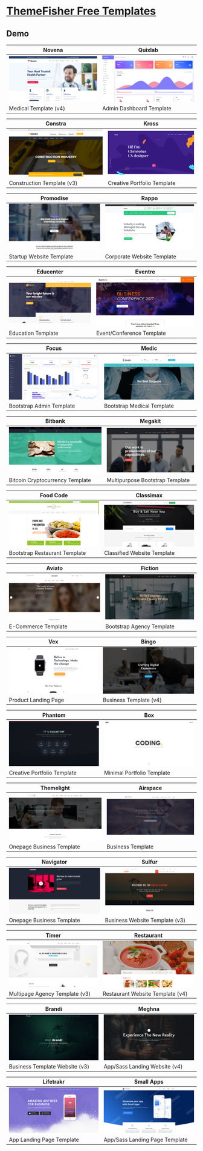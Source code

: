 # [ThemeFisher Free Templates](https://themefisher.com)

## Demo
Novena | Quixlab
--- | ---
[![Novena](https://raw.githubusercontent.com/World-of-Templates/ThemeFisher-Free-Templates/main/zSupportImages/Novena.png)](https://template.bikinwebskuy.com/TF/Novena) | [![Quixlab](https://raw.githubusercontent.com/World-of-Templates/ThemeFisher-Free-Templates/main/zSupportImages/Quixlab.png)](https://template.bikinwebskuy.com/TF/Quixlab)
Medical Template (v4) | Admin Dashboard Template

Constra | Kross
--- | ---
[![Constra](https://raw.githubusercontent.com/World-of-Templates/ThemeFisher-Free-Templates/main/zSupportImages/Constra.png)](https://template.bikinwebskuy.com/TF/Constra) | [![Kross](https://raw.githubusercontent.com/World-of-Templates/ThemeFisher-Free-Templates/main/zSupportImages/Kross.png)](https://template.bikinwebskuy.com/TF/Kross)
Construction Template (v3) | Creative Portfolio Template

Promodise | Rappo
--- | ---
[![Promodise](https://raw.githubusercontent.com/World-of-Templates/ThemeFisher-Free-Templates/main/zSupportImages/Promodise.png)](https://template.bikinwebskuy.com/TF/Promodise) | [![Rappo](https://raw.githubusercontent.com/World-of-Templates/ThemeFisher-Free-Templates/main/zSupportImages/Rappo.png)](https://template.bikinwebskuy.com/TF/Roppo)
Startup Website Template | Corporate Website Template

Educenter | Eventre
--- | ---
[![Educenter](https://raw.githubusercontent.com/World-of-Templates/ThemeFisher-Free-Templates/main/zSupportImages/Educenter.png)](https://template.bikinwebskuy.com/TF/Educenter) | [![Eventre](https://raw.githubusercontent.com/World-of-Templates/ThemeFisher-Free-Templates/main/zSupportImages/Eventre.png)](https://template.bikinwebskuy.com/TF/Eventre)
Education Template | Event/Conference Template

Focus | Medic
--- | ---
[![Focus](https://raw.githubusercontent.com/World-of-Templates/ThemeFisher-Free-Templates/main/zSupportImages/Focus.png)](https://template.bikinwebskuy.com/TF/Focus/focus) | [![Medic](https://raw.githubusercontent.com/World-of-Templates/ThemeFisher-Free-Templates/main/zSupportImages/Medic.png)](https://template.bikinwebskuy.com/TF/Medic)
Bootstrap Admin Template | Bootstrap Medical Template

Bitbank | Megakit
--- | ---
[![Bitbank](https://raw.githubusercontent.com/World-of-Templates/ThemeFisher-Free-Templates/main/zSupportImages/Bitbank.png)](https://template.bikinwebskuy.com/TF/Bitbank) | [![Megakit](https://raw.githubusercontent.com/World-of-Templates/ThemeFisher-Free-Templates/main/zSupportImages/Megakit.png)](https://template.bikinwebskuy.com/TF/Megakit)
Bitcoin Cryptocurrency Template | Multipurpose Bootstrap Template

Food Code | Classimax
--- | ---
[![FoodCode](https://raw.githubusercontent.com/World-of-Templates/ThemeFisher-Free-Templates/main/zSupportImages/FoodCode.png)](https://template.bikinwebskuy.com/TF/FoodCode) | [![Classimax](https://raw.githubusercontent.com/World-of-Templates/ThemeFisher-Free-Templates/main/zSupportImages/Classimax.png)](https://template.bikinwebskuy.com/TF/Classimax)
Bootstrap Restaurant Template | Classified Website Template

Aviato | Fiction
--- | ---
[![Aviato](https://raw.githubusercontent.com/World-of-Templates/ThemeFisher-Free-Templates/main/zSupportImages/Aviato.png)](https://template.bikinwebskuy.com/TF/Aviato) | [![Fiction](https://raw.githubusercontent.com/World-of-Templates/ThemeFisher-Free-Templates/main/zSupportImages/Fiction.png)](https://template.bikinwebskuy.com/TF/Fiction)
E-Commerce Template | Bootstrap Agency Template

Vex | Bingo
--- | ---
[![Vex](https://raw.githubusercontent.com/World-of-Templates/ThemeFisher-Free-Templates/main/zSupportImages/Vex.png)](https://template.bikinwebskuy.com/TF/Vex) | [![Bingo](https://raw.githubusercontent.com/World-of-Templates/ThemeFisher-Free-Templates/main/zSupportImages/Bingo.png)](https://template.bikinwebskuy.com/TF/Bingo)
Product Landing Page | Business Template (v4)

Phantom | Box
--- | ---
[![Phantom](https://raw.githubusercontent.com/World-of-Templates/ThemeFisher-Free-Templates/main/zSupportImages/Phantom.png)](https://template.bikinwebskuy.com/TF/Phantom) | [![Box](https://raw.githubusercontent.com/World-of-Templates/ThemeFisher-Free-Templates/main/zSupportImages/Box.png)](https://template.bikinwebskuy.com/TF/Box)
Creative Portfolio Template | Minimal Portfolio Template

Themelight | Airspace
--- | ---
[![Themelight](https://raw.githubusercontent.com/World-of-Templates/ThemeFisher-Free-Templates/main/zSupportImages/Themelight.png)](https://template.bikinwebskuy.com/TF/Themelight) | [![Airspace](https://raw.githubusercontent.com/World-of-Templates/ThemeFisher-Free-Templates/main/zSupportImages/Airspace.png)](https://template.bikinwebskuy.com/TF/Airspace)
Onepage Business Template | Business Template

Navigator | Sulfur
--- | ---
[![Navigator](https://raw.githubusercontent.com/World-of-Templates/ThemeFisher-Free-Templates/main/zSupportImages/Navigator.png)](https://template.bikinwebskuy.com/TF/Navigator) | [![Sulfur](https://raw.githubusercontent.com/World-of-Templates/ThemeFisher-Free-Templates/main/zSupportImages/Sulfur.png)](https://template.bikinwebskuy.com/TF/Sulfur)
Onepage Business Template | Business Website Template (v3)

Timer | Restaurant
--- | ---
[![Timer](https://raw.githubusercontent.com/World-of-Templates/ThemeFisher-Free-Templates/main/zSupportImages/Timer.png)](https://template.bikinwebskuy.com/TF/Timer) | [![Restaurant](https://raw.githubusercontent.com/World-of-Templates/ThemeFisher-Free-Templates/main/zSupportImages/Restaurant.png)](https://template.bikinwebskuy.com/TF/Restaurant)
Multipage Agency Template (v3) | Restaurant Website Template (v4)

Brandi | Meghna
--- | ---
[![Brandi](https://raw.githubusercontent.com/World-of-Templates/ThemeFisher-Free-Templates/main/zSupportImages/Brandi.png)](https://template.bikinwebskuy.com/TF/Brandi) | [![Meghna](https://raw.githubusercontent.com/World-of-Templates/ThemeFisher-Free-Templates/main/zSupportImages/Meghna.png)](https://template.bikinwebskuy.com/TF/Meghna)
Business Template Website (v3) | App/Sass Landing Website (v4)

Lifetrakr | Small Apps
--- | ---
[![Lifetrakr](https://raw.githubusercontent.com/World-of-Templates/ThemeFisher-Free-Templates/main/zSupportImages/Lifetrakr.png)](https://template.bikinwebskuy.com/TF/Lifetrakr) | [![SmallApps](https://raw.githubusercontent.com/World-of-Templates/ThemeFisher-Free-Templates/main/zSupportImages/SmallApps.png)](https://template.bikinwebskuy.com/TF/SmallApps)
App Landing Page Template | App/Sass Landing Page Template